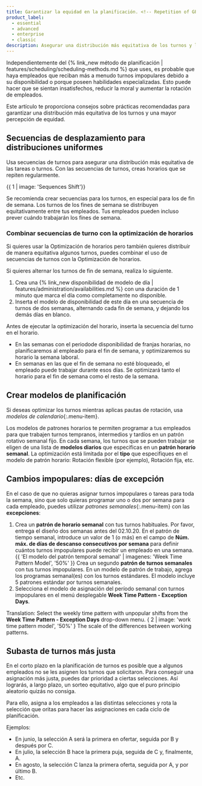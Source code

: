 ```yaml
---
title: Garantizar la equidad en la planificación. <!-- Repetition of GPT translation -->
product_label:
  - essential
  - advanced
  - enterprise
  - classic
description: Asegurar una distribución más equitativa de los turnos y lograr una mayor percepción de equidad en el horario. <!-- Repetition of GPT translation -->
---
```


Independientemente del {% link_new método de planificación | features/scheduling/scheduling-methods.md %} que uses, es probable que haya empleados que reciban más a menudo turnos impopulares debido a su disponibilidad o porque poseen habilidades especializadas. Esto puede hacer que se sientan insatisfechos, reducir la moral y aumentar la rotación de empleados. <!-- GPT translation -->

Este artículo te proporciona consejos sobre prácticas recomendadas para garantizar una distribución más equitativa de los turnos y una mayor percepción de equidad. <!-- GPT translation -->

## Secuencias de desplazamiento para distribuciones uniformes <!-- GPT translation -->

Usa secuencias de turnos para asegurar una distribución más equitativa de las tareas o turnos. Con las secuencias de turnos, creas horarios que se repiten regularmente. <!-- GPT translation -->

{{ 1 | image: 'Sequences Shift'}} <!-- GPT translation -->

Se recomienda crear secuencias para los turnos, en especial para los de fin de semana. Los turnos de los fines de semana se distribuyen equitativamente entre tus empleados. Tus empleados pueden incluso prever cuándo trabajarán los fines de semana. <!-- GPT translation -->

### Combinar secuencias de turno con la optimización de horarios <!-- GPT translation -->

Si quieres usar la Optimización de horarios pero también quieres distribuir de manera equitativa algunos turnos, puedes combinar el uso de secuencias de turnos con la Optimización de horarios. <!-- GPT translation -->

Si quieres alternar los turnos de fin de semana, realiza lo siguiente. <!-- GPT translation -->

1. Crea una {% link_new disponibilidad de modelo de día | features/administration/availabilities.md %} con una duración de 1 minuto que marca el día como completamente no disponible. <!-- GPT translation -->
2. Inserta el modelo de disponibilidad de este día en una secuencia de turnos de dos semanas, alternando cada fin de semana, y dejando los demás días en blanco. <!-- GPT translation -->

Antes de ejecutar la optimización del horario, inserta la secuencia del turno en el horario. <!-- GPT translation -->

- En las semanas con el periodode disponibilidad de franjas horarias, no planificaremos al empleado para el fin de semana, y optimizaremos su horario la semana laboral. <!-- GPT translation -->
- En semanas en las que el fin de semana no esté bloqueado, el empleado puede trabajar durante esos días. Se optimizará tanto el horario para el fin de semana como el resto de la semana. <!-- GPT translation -->

## Crear modelos de planificación <!-- TM 64 -->

Si deseas optimizar los turnos mientras aplicas pautas de rotación, usa _modelos de calendario_{:.menu-item}. <!-- GPT translation -->

Los modelos de patrones horarios te permiten programar a tus empleados para que trabajen turnos tempranos, intermedios y tardíos en un patrón rotativo semanal fijo. En cada semana, los turnos que se pueden trabajar se eligen de una lista de **modelos diarios** que especificas en un **patrón horario semanal**. La optimización está limitada por el **tipo** que especifiques en el modelo de patrón horario: Rotación flexible (por ejemplo), Rotación fija, etc. <!-- GPT translation -->

## Cambios impopulares: días de excepción <!-- GPT translation -->

En el caso de que no quieras asignar turnos impopulares o tareas para toda la semana, sino que solo quieras programar uno o dos por semana para cada empleado, puedes utilizar _patrones semanales_{:.menu-item} con las **excepciones**: <!-- GPT translation -->

1. Crea un **patrón de horario semanal** con tus turnos habituales. <!-- GPT translation -->
Por favor, entrega el diseño dos semanas antes del 02.10.20. <!-- GPT translation -->
En el patrón de tiempo semanal, introduce un valor de 1 (o más) en el campo de **Núm. máx. de días de descanso consecutivos por semana** para definir cuántos turnos impopulares puede recibir un empleado en una semana. <!-- GPT translation -->
{{ 'El modelo del patrón temporal semanal' | imagenes: 'Week Time Pattern Model', '50%' }} <!-- GPT translation -->
Crea un segundo **patrón de turnos semanales** con tus turnos impopulares. <!-- GPT translation -->
En un modelo de patrón de trabajo, agrega los programas semanal(es) con los turnos estándares. <!-- GPT translation -->
El modelo incluye 5 patrones estándar por turnos semanales. <!-- GPT translation -->
5. Selecciona el modelo de asignación del período semanal con turnos impopulares en el menú desplegable **Week Time Pattern - Exception Days**.

Translation: Select the weekly time pattern with unpopular shifts from the **Week Time Pattern - Exception Days** drop-down menu. <!-- GPT translation -->
{ 2 | image: 'work time pattern model', '50%' }
The scale of the differences between working patterns. <!-- GPT translation -->

## Subasta de turnos más justa <!-- GPT translation -->

En el corto plazo en la planificación de turnos es posible que a algunos empleados no se les asignen los turnos que solicitaron. Para conseguir una asignación más justa, puedes dar prioridad a ciertas selecciones. Así lograrás, a largo plazo, un sorteo equitativo, algo que el puro principio aleatorio quizás no consiga. <!-- GPT translation -->

Para ello, asigna a los empleados a las distintas selecciones y rota la selección que oritas para hacer las asignaciones en cada ciclo de planificación. <!-- GPT translation -->

Ejemplos: <!-- TM 89 -->

- En junio, la selección A será la primera en ofertar, seguida por B y después por C. <!-- GPT translation -->
- En julio, la selección B hace la primera puja, seguida de C y, finalmente, A. <!-- GPT translation -->
- En agosto, la selección C lanza la primera oferta, seguida por A, y por último B. <!-- GPT translation -->
- Etc. <!-- GPT translation -->